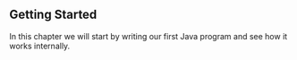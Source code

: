 ## Getting Started

In this chapter we will start by writing our first Java program and see how it works internally.

